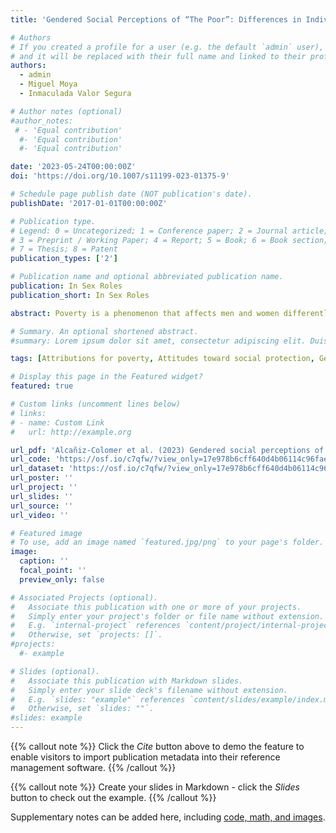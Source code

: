 ```yaml
---
title: 'Gendered Social Perceptions of “The Poor”: Differences in Individualistic Attributions, Stereotypes, and Attitudes Toward Social Protection Policies'

# Authors
# If you created a profile for a user (e.g. the default `admin` user), write the username (folder name) here
# and it will be replaced with their full name and linked to their profile.
authors:
  - admin
  - Miguel Moya
  - Inmaculada Valor Segura

# Author notes (optional)
#author_notes:
 # - 'Equal contribution'
  #- 'Equal contribution'
  #- 'Equal contribution'

date: '2023-05-24T00:00:00Z'
doi: 'https://doi.org/10.1007/s11199-023-01375-9'

# Schedule page publish date (NOT publication's date).
publishDate: '2017-01-01T00:00:00Z'

# Publication type.
# Legend: 0 = Uncategorized; 1 = Conference paper; 2 = Journal article;
# 3 = Preprint / Working Paper; 4 = Report; 5 = Book; 6 = Book section;
# 7 = Thesis; 8 = Patent
publication_types: ['2']

# Publication name and optional abbreviated publication name.
publication: In Sex Roles
publication_short: In Sex Roles

abstract: Poverty is a phenomenon that affects men and women differently. In the current research, we examined social perceptions of poor men and women across three experiments focusing on attributions for poverty, classist attitudes, and stereotypes about poor people. In Study 1, participants from the general population (N = 484) made more individualistic (dispositional) attributions for men’s poverty compared to women’s poverty, blaming men more for their poverty. Participants also believed that men would manage the assistance they received from the state more poorly than women. These patterns were observed across all three studies. In Study 2 (N = 256), we also found that more individualistic attributions for why men were in poverty predicted more negative attitudes toward social protection policies concerning men. In Study 3 (N = 358), we replicated the results observed in Study 2, and found that women in poverty were described as mor communal and competent than men in poverty. We interpret these results considering the operation of traditional gender roles as well as the parallelism between stereotypes of women and poor people. Our results are relevant to the framing of the proposals by social organizations, political parties, and emancipation movements that advocate for policies and programs to address poverty.

# Summary. An optional shortened abstract.
#summary: Lorem ipsum dolor sit amet, consectetur adipiscing elit. Duis posuere tellus ac convallis placerat. Proin tincidunt magna sed ex sollicitudin condimentum.

tags: [Attributions for poverty, Attitudes toward social protection, Gendered perception]

# Display this page in the Featured widget?
featured: true

# Custom links (uncomment lines below)
# links:
# - name: Custom Link
#   url: http://example.org

url_pdf: 'Alcañiz-Colomer et al. (2023) Gendered social perceptions of 'the poor''
url_code: 'https://osf.io/c7qfw/?view_only=17e978b6cff640d4b06114c96fae0f77'
url_dataset: 'https://osf.io/c7qfw/?view_only=17e978b6cff640d4b06114c96fae0f77'
url_poster: ''
url_project: ''
url_slides: ''
url_source: ''
url_video: ''

# Featured image
# To use, add an image named `featured.jpg/png` to your page's folder.
image:
  caption: ''
  focal_point: ''
  preview_only: false

# Associated Projects (optional).
#   Associate this publication with one or more of your projects.
#   Simply enter your project's folder or file name without extension.
#   E.g. `internal-project` references `content/project/internal-project/index.md`.
#   Otherwise, set `projects: []`.
#projects:
  #- example

# Slides (optional).
#   Associate this publication with Markdown slides.
#   Simply enter your slide deck's filename without extension.
#   E.g. `slides: "example"` references `content/slides/example/index.md`.
#   Otherwise, set `slides: ""`.
#slides: example
---
```


{{% callout note %}}
Click the _Cite_ button above to demo the feature to enable visitors to import publication metadata into their reference management software.
{{% /callout %}}

{{% callout note %}}
Create your slides in Markdown - click the _Slides_ button to check out the example.
{{% /callout %}}

Supplementary notes can be added here, including [code, math, and images](https://wowchemy.com/docs/writing-markdown-latex/).

